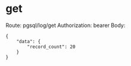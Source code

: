 # get
Route: pgsql/log/get
Authorization: bearer
Body:
```
{
    "data": {
        "record_count": 20
    }
}
```